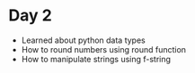 # Day 2
- Learned about python data types
- How to round numbers using round function
- How to manipulate strings using f-string